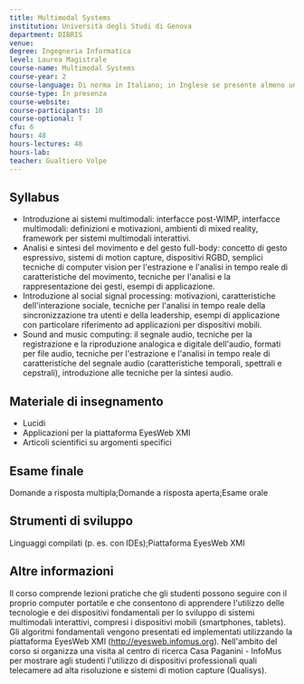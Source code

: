 ```yaml
---
title: Multimodal Systems
institution: Università degli Studi di Genova
department: DIBRIS
venue: 
degree: Ingegneria Informatica
level: Laurea Magistrale
course-name: Multimodal Systems
course-year: 2
course-language: Di norma in Italiano; in Inglese se presente almeno uno studente straniero; materiale didattico in inglese.
course-type: In presenza
course-website: 
course-participants: 10
course-optional: T
cfu: 6
hours: 48
hours-lectures: 48
hours-lab: 
teacher: Gualtiero Volpe
---
```



 ## Syllabus 
- Introduzione ai sistemi multimodali: interfacce post-WIMP, interfacce multimodali: definizioni e motivazioni, ambienti di mixed reality, framework per sistemi multimodali interattivi.
- Analisi e sintesi del movimento e del gesto full-body: concetto di gesto espressivo, sistemi di motion capture, dispositivi RGBD, semplici tecniche di computer vision per l'estrazione e l'analisi in tempo reale di caratteristiche del movimento, tecniche per l'analisi e la rappresentazione dei gesti, esempi di applicazione.
- Introduzione al social signal processing: motivazioni, caratteristiche dell'interazione sociale, tecniche per l'analisi in tempo reale della sincronizzazione tra utenti e della leadership, esempi di applicazione con particolare riferimento ad applicazioni per dispositivi mobili.
- Sound and music computing: il segnale audio, tecniche per la registrazione e la riproduzione analogica e digitale dell'audio, formati per file audio, tecniche per l'estrazione e l'analisi in tempo reale di caratteristiche del segnale audio (caratteristiche temporali, spettrali e cepstrali), introduzione alle tecniche per la sintesi audio.

 ## Materiale di insegnamento 
- Lucidi
- Applicazioni per la piattaforma EyesWeb XMI
- Articoli scientifici su argomenti specifici

 ## Esame finale 
Domande a risposta multipla;Domande a risposta aperta;Esame orale

 ## Strumenti di sviluppo 
Linguaggi compilati (p. es. con IDEs);Piattaforma EyesWeb XMI

 ## Altre informazioni 
Il corso comprende lezioni pratiche che gli studenti possono seguire con il proprio computer portatile e che consentono di apprendere l'utilizzo delle tecnologie e dei dispositivi fondamentali per lo sviluppo di sistemi multimodali interattivi, compresi i dispositivi mobili (smartphones, tablets). Gli algoritmi fondamentali vengono presentati ed implementati utilizzando la piattaforma EyesWeb XMI (http://eyesweb.infomus.org).
Nell'ambito del corso si organizza una visita al centro di ricerca Casa Paganini - InfoMus per mostrare agli studenti l'utilizzo di dispositivi professionali quali telecamere ad alta risoluzione e sistemi di motion capture (Qualisys).

